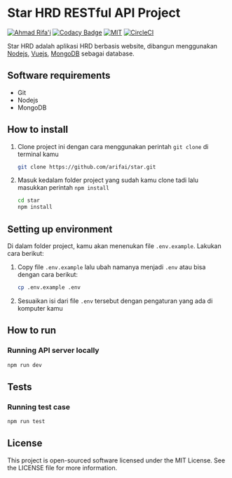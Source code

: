 # Star HRD RESTful API Project

[![Ahmad Rifa'i](https://img.shields.io/badge/author-%40arifai-blue)](https://github.com/arifai) [![Codacy Badge](https://api.codacy.com/project/badge/Grade/757f2061d01843eea590274f04b8daf9)](https://app.codacy.com/manual/arifai/star?utm_source=github.com&utm_medium=referral&utm_content=arifai/star&utm_campaign=Badge_Grade_Dashboard) [![MIT](https://img.shields.io/badge/license-MIT-orange)](https://github.com/arifai/star/blob/master/LICENSE) [![CircleCI](https://circleci.com/gh/circleci/circleci-docs.svg?style=svg)](https://circleci.com/gh/arifai/star)

Star HRD adalah aplikasi HRD berbasis website, dibangun menggunakan [Nodejs](https://nodejs.org/en/ "Go to Nodejs"), [Vuejs](https://vuejs.org/ "Go to Vuejs"), [MongoDB](https://www.mongodb.com/, "Go to MongoDB") sebagai database.

## Software requirements

  * Git
  * Nodejs
  * MongoDB

## How to install

 1. Clone project ini dengan cara menggunakan perintah `git clone` di terminal kamu

	```sh
	git clone https://github.com/arifai/star.git
	```
 2. Masuk kedalam folder project yang sudah kamu clone tadi lalu masukkan perintah `npm install`

    ```sh
    cd star
    npm install
    ```
## Setting up environment

Di dalam folder project, kamu akan menenukan file `.env.example`. Lakukan cara berikut:

 1. Copy file `.env.example` lalu ubah namanya menjadi `.env` atau bisa dengan cara berikut:
    ```sh
    cp .env.example .env
    ```
 2. Sesuaikan isi dari file `.env` tersebut dengan pengaturan yang ada di komputer kamu

## How to run

### Running API server locally

```sh
npm run dev
```
## Tests

### Running test case

```sh
npm run test
```
## License

This project is open-sourced software licensed under the MIT License. See the LICENSE file for more information.